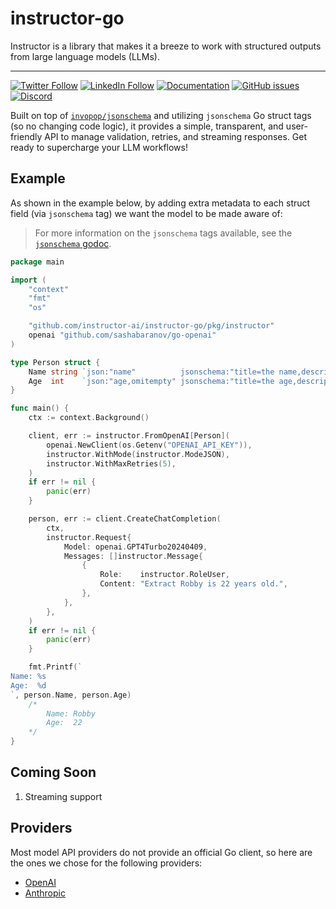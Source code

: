 # instructor-go

Instructor is a library that makes it a breeze to work with structured outputs from large language models (LLMs).

---

[![Twitter Follow](https://img.shields.io/twitter/follow/jxnlco?style=social)](https://twitter.com/jxnlco)
[![LinkedIn Follow](https://img.shields.io/badge/LinkedIn-0077B5?style=for-the-badge&logo=linkedin&logoColor=white)](https://www.linkedin.com/in/robby-horvath/)
[![Documentation](https://img.shields.io/badge/docs-available-brightgreen)](https://go.useinstructor.com)
[![GitHub issues](https://img.shields.io/github/issues/instructor-ai/instructor-go.svg)](https://github.com/instructor-ai/instructor-go/issues)
[![Discord](https://img.shields.io/discord/1192334452110659664?label=discord)](https://discord.gg/CV8sPM5k5Y)

Built on top of [`invopop/jsonschema`](https://github.com/invopop/jsonschema) and utilizing `jsonschema` Go struct tags (so no changing code logic), it provides a simple, transparent, and user-friendly API to manage validation, retries, and streaming responses. Get ready to supercharge your LLM workflows!

## Example

As shown in the example below, by adding extra metadata to each struct field (via `jsonschema` tag) we want the model to be made aware of:

> For more information on the `jsonschema` tags available, see the [`jsonschema` godoc](https://pkg.go.dev/github.com/invopop/jsonschema?utm_source=godoc).

```go
package main

import (
	"context"
	"fmt"
	"os"

	"github.com/instructor-ai/instructor-go/pkg/instructor"
	openai "github.com/sashabaranov/go-openai"
)

type Person struct {
	Name string `json:"name"          jsonschema:"title=the name,description=The name of the person,example=joe,example=lucy"`
	Age  int    `json:"age,omitempty" jsonschema:"title=the age,description=The age of the person,example=25,example=67"`
}

func main() {
	ctx := context.Background()

	client, err := instructor.FromOpenAI[Person](
		openai.NewClient(os.Getenv("OPENAI_API_KEY")),
		instructor.WithMode(instructor.ModeJSON),
		instructor.WithMaxRetries(5),
	)
	if err != nil {
		panic(err)
	}

	person, err := client.CreateChatCompletion(
		ctx,
		instructor.Request{
			Model: openai.GPT4Turbo20240409,
			Messages: []instructor.Message{
				{
					Role:    instructor.RoleUser,
					Content: "Extract Robby is 22 years old.",
				},
			},
		},
	)
	if err != nil {
		panic(err)
	}

	fmt.Printf(`
Name: %s
Age:  %d
`, person.Name, person.Age)
	/*
		Name: Robby
		Age:  22
	*/
}
```

## Coming Soon

1. Streaming support

## Providers

Most model API providers do not provide an official Go client, so here are the ones we chose for the following providers:

- [OpenAI](https://github.com/sashabaranov/go-openai)
- [Anthropic](https://github.com/madebywelch/anthropic-go)
